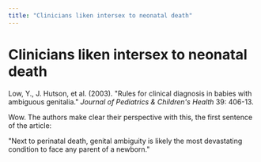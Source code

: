 ```yaml
---
title: "Clinicians liken intersex to neonatal death"
---
```


# Clinicians liken intersex to neonatal death

Low, Y., J. Hutson, et al. (2003). "Rules for clinical diagnosis in babies with ambiguous genitalia." _Journal of Pediatrics & Children's Health_ 39: 406-13.  
  
Wow. The authors make clear their perspective with this, the first sentence of the article:  
  
"Next to perinatal death, genital ambiguity is likely the most devastating condition to face any parent of a newborn."